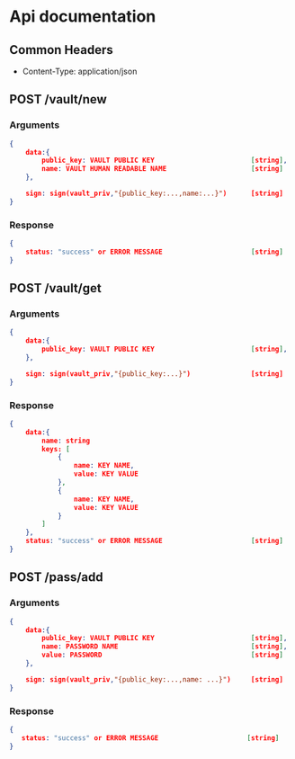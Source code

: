 # Api documentation

## Common Headers
- Content-Type: application/json

## POST /vault/new
### Arguments

```json
{
    data:{
        public_key: VAULT PUBLIC KEY                        [string],
        name: VAULT HUMAN READABLE NAME                     [string]
    },

    sign: sign(vault_priv,"{public_key:...,name:...}")      [string]
}
``` 

### Response

```json
{
    status: "success" or ERROR MESSAGE                      [string]
}
``` 

## POST /vault/get
### Arguments

```json
{
    data:{
        public_key: VAULT PUBLIC KEY                        [string],
    },

    sign: sign(vault_priv,"{public_key:...}")               [string]
}
``` 
### Response

```json
{
    data:{
        name: string
        keys: [
            {
                name: KEY NAME,
                value: KEY VALUE
            },
            {
                name: KEY NAME,
                value: KEY VALUE
            }
        ]
    },
    status: "success" or ERROR MESSAGE                      [string]
}
``` 

## POST /pass/add
### Arguments

```json
{
    data:{
        public_key: VAULT PUBLIC KEY                        [string],
        name: PASSWORD NAME                                 [string],
        value: PASSWORD                                     [string]
    },

    sign: sign(vault_priv,"{public_key:...,name: ...}")     [string]
}
``` 
### Response

```json
{
   status: "success" or ERROR MESSAGE                      [string]
}
``` 